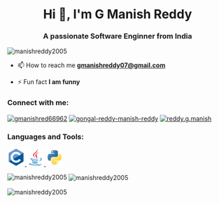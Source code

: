 <h1 align="center">Hi 👋, I'm G Manish Reddy</h1>
<h3 align="center">A passionate Software Enginner from India</h3>

<p align="left"> <img src="https://komarev.com/ghpvc/?username=manishreddy2005&label=Profile%20views&color=0e75b6&style=flat" alt="manishreddy2005" /> </p>

- 📫 How to reach me **gmanishreddy07@gmail.com**

- ⚡ Fun fact **I am funny**

<h3 align="left">Connect with me:</h3>
<p align="left">
<a href="https://twitter.com/gmanishred66962" target="blank"><img align="center" src="https://raw.githubusercontent.com/rahuldkjain/github-profile-readme-generator/master/src/images/icons/Social/twitter.svg" alt="gmanishred66962" height="30" width="40" /></a>
<a href="https://linkedin.com/in/gongal-reddy-manish-reddy" target="blank"><img align="center" src="https://raw.githubusercontent.com/rahuldkjain/github-profile-readme-generator/master/src/images/icons/Social/linked-in-alt.svg" alt="gongal-reddy-manish-reddy" height="30" width="40" /></a>
<a href="https://instagram.com/reddy.g.manish" target="blank"><img align="center" src="https://raw.githubusercontent.com/rahuldkjain/github-profile-readme-generator/master/src/images/icons/Social/instagram.svg" alt="reddy.g.manish" height="30" width="40" /></a>
</p>

<h3 align="left">Languages and Tools:</h3>
<p align="left"> <a href="https://www.cprogramming.com/" target="_blank" rel="noreferrer"> <img src="https://raw.githubusercontent.com/devicons/devicon/master/icons/c/c-original.svg" alt="c" width="40" height="40"/> </a> <a href="https://www.java.com" target="_blank" rel="noreferrer"> <img src="https://raw.githubusercontent.com/devicons/devicon/master/icons/java/java-original.svg" alt="java" width="40" height="40"/> </a> <a href="https://www.python.org" target="_blank" rel="noreferrer"> <img src="https://raw.githubusercontent.com/devicons/devicon/master/icons/python/python-original.svg" alt="python" width="40" height="40"/> </a> </p>

<p><img align="left" src="https://github-readme-stats.vercel.app/api/top-langs?username=manishreddy2005&show_icons=true&locale=en&layout=compact" alt="manishreddy2005" /></p>

<p>&nbsp;<img align="center" src="https://github-readme-stats.vercel.app/api?username=manishreddy2005&show_icons=true&locale=en" alt="manishreddy2005" /></p>

<p><img align="center" src="https://github-readme-streak-stats.herokuapp.com/?user=manishreddy2005&" alt="manishreddy2005" /></p>
